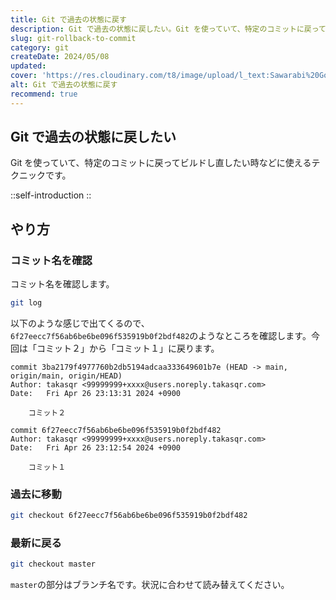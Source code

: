 ```yaml
---
title: Git で過去の状態に戻す
description: Git で過去の状態に戻したい。Git を使っていて、特定のコミットに戻ってビルドし直したい時などに使えるテクニックです。
slug: git-rollback-to-commit
category: git
createDate: 2024/05/08
updated: 
cover: 'https://res.cloudinary.com/t8/image/upload/l_text:Sawarabi%20Gothic_80_bold:Git で過去の状態に戻す,co_rgb:fff,w_620,c_fit/v1712091289/ogp_image_zorhlz.png'
alt: Git で過去の状態に戻す
recommend: true
---
```


## Git で過去の状態に戻したい

Git を使っていて、特定のコミットに戻ってビルドし直したい時などに使えるテクニックです。

::self-introduction
::

## やり方

### コミット名を確認

コミット名を確認します。

```bash
git log
```

以下のような感じで出てくるので、`6f27eecc7f56ab6be6be096f535919b0f2bdf482`のようなところを確認します。今回は「コミット２」から「コミット１」に戻ります。

```
commit 3ba2179f4977760b2db5194adcaa333649601b7e (HEAD -> main, origin/main, origin/HEAD)
Author: takasqr <99999999+xxxx@users.noreply.takasqr.com>
Date:   Fri Apr 26 23:13:31 2024 +0900

    コミット２

commit 6f27eecc7f56ab6be6be096f535919b0f2bdf482
Author: takasqr <99999999+xxxx@users.noreply.takasqr.com>
Date:   Fri Apr 26 23:12:54 2024 +0900

    コミット１
```

### 過去に移動


```bash
git checkout 6f27eecc7f56ab6be6be096f535919b0f2bdf482
```

### 最新に戻る

```bash
git checkout master
```

`master`の部分はブランチ名です。状況に合わせて読み替えてください。

